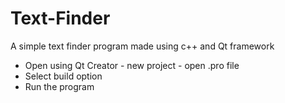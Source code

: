 # Text-Finder
A simple text finder program made  using c++ and Qt framework

- Open using Qt Creator - new project - open .pro file
- Select build option
- Run the program
